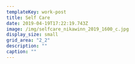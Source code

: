 ```yaml
---
templateKey: work-post
title: Self Care
date: 2019-04-19T17:22:19.743Z
image: /img/selfcare_nikawinn_2019_1600_c.jpg
display_size: small
grid_area: "2_2"
description: ""
caption: ""
---
```


